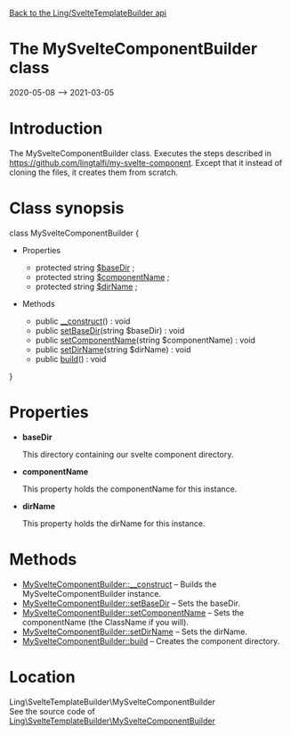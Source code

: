 [Back to the Ling/SvelteTemplateBuilder api](https://github.com/lingtalfi/SvelteTemplateBuilder/blob/master/doc/api/Ling/SvelteTemplateBuilder.md)



The MySvelteComponentBuilder class
================
2020-05-08 --> 2021-03-05






Introduction
============

The MySvelteComponentBuilder class.
Executes the steps described in https://github.com/lingtalfi/my-svelte-component.
Except that it instead of cloning the files, it creates them from scratch.



Class synopsis
==============


class <span class="pl-k">MySvelteComponentBuilder</span>  {

- Properties
    - protected string [$baseDir](#property-baseDir) ;
    - protected string [$componentName](#property-componentName) ;
    - protected string [$dirName](#property-dirName) ;

- Methods
    - public [__construct](https://github.com/lingtalfi/SvelteTemplateBuilder/blob/master/doc/api/Ling/SvelteTemplateBuilder/MySvelteComponentBuilder/__construct.md)() : void
    - public [setBaseDir](https://github.com/lingtalfi/SvelteTemplateBuilder/blob/master/doc/api/Ling/SvelteTemplateBuilder/MySvelteComponentBuilder/setBaseDir.md)(string $baseDir) : void
    - public [setComponentName](https://github.com/lingtalfi/SvelteTemplateBuilder/blob/master/doc/api/Ling/SvelteTemplateBuilder/MySvelteComponentBuilder/setComponentName.md)(string $componentName) : void
    - public [setDirName](https://github.com/lingtalfi/SvelteTemplateBuilder/blob/master/doc/api/Ling/SvelteTemplateBuilder/MySvelteComponentBuilder/setDirName.md)(string $dirName) : void
    - public [build](https://github.com/lingtalfi/SvelteTemplateBuilder/blob/master/doc/api/Ling/SvelteTemplateBuilder/MySvelteComponentBuilder/build.md)() : void

}




Properties
=============

- <span id="property-baseDir"><b>baseDir</b></span>

    This directory containing our svelte component directory.
    
    

- <span id="property-componentName"><b>componentName</b></span>

    This property holds the componentName for this instance.
    
    

- <span id="property-dirName"><b>dirName</b></span>

    This property holds the dirName for this instance.
    
    



Methods
==============

- [MySvelteComponentBuilder::__construct](https://github.com/lingtalfi/SvelteTemplateBuilder/blob/master/doc/api/Ling/SvelteTemplateBuilder/MySvelteComponentBuilder/__construct.md) &ndash; Builds the MySvelteComponentBuilder instance.
- [MySvelteComponentBuilder::setBaseDir](https://github.com/lingtalfi/SvelteTemplateBuilder/blob/master/doc/api/Ling/SvelteTemplateBuilder/MySvelteComponentBuilder/setBaseDir.md) &ndash; Sets the baseDir.
- [MySvelteComponentBuilder::setComponentName](https://github.com/lingtalfi/SvelteTemplateBuilder/blob/master/doc/api/Ling/SvelteTemplateBuilder/MySvelteComponentBuilder/setComponentName.md) &ndash; Sets the componentName (the ClassName if you will).
- [MySvelteComponentBuilder::setDirName](https://github.com/lingtalfi/SvelteTemplateBuilder/blob/master/doc/api/Ling/SvelteTemplateBuilder/MySvelteComponentBuilder/setDirName.md) &ndash; Sets the dirName.
- [MySvelteComponentBuilder::build](https://github.com/lingtalfi/SvelteTemplateBuilder/blob/master/doc/api/Ling/SvelteTemplateBuilder/MySvelteComponentBuilder/build.md) &ndash; Creates the component directory.





Location
=============
Ling\SvelteTemplateBuilder\MySvelteComponentBuilder<br>
See the source code of [Ling\SvelteTemplateBuilder\MySvelteComponentBuilder](https://github.com/lingtalfi/SvelteTemplateBuilder/blob/master/MySvelteComponentBuilder.php)



